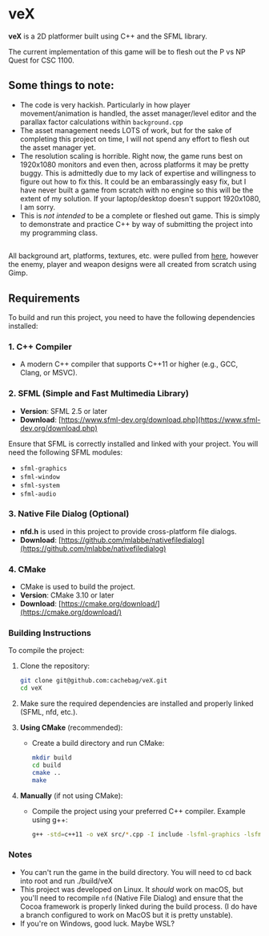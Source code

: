 # veX

**veX** is a 2D platformer built using C++ and the SFML library.

The current implementation of this game will be to flesh out the P vs NP Quest for CSC 1100. 

##

## Some things to note:
- The code is very hackish. Particularly in how player movement/animation is handled, the asset manager/level editor and the parallax factor calculations within `background.cpp`
- The asset management needs LOTS of work, but for the sake of completing this project on time, I will not spend any effort to flesh out the asset manager yet. 
- The resolution scaling is horrible. Right now, the game runs best on 1920x1080 monitors and even then, across platforms it may be pretty buggy. This is admittedly due to my lack of expertise and willingness to figure out how to fix this. It could be an embarassingly easy fix, but I have never built a game from scratch with no engine so this will be the extent of my solution. If your laptop/desktop doesn't support 1920x1080, I am sorry.
- This is _not intended_ to be a complete or fleshed out game. This is simply to demonstrate and practice C++ by way of submitting the project into my programming class. 
 
## 

All background art, platforms, textures, etc. were pulled from [here](https://ansimuz.itch.io/gothicvania-patreon-collection), however the enemy, player and weapon designs were all created from scratch using Gimp.

## Requirements

To build and run this project, you need to have the following dependencies installed:

### 1. C++ Compiler
- A modern C++ compiler that supports C++11 or higher (e.g., GCC, Clang, or MSVC).

### 2. SFML (Simple and Fast Multimedia Library)
- **Version**: SFML 2.5 or later
- **Download**: [https://www.sfml-dev.org/download.php](https://www.sfml-dev.org/download.php)

Ensure that SFML is correctly installed and linked with your project. You will need the following SFML modules:
   - `sfml-graphics`
   - `sfml-window`
   - `sfml-system`
   - `sfml-audio` 

### 3. Native File Dialog (Optional)
- **nfd.h** is used in this project to provide cross-platform file dialogs.
- **Download**: [https://github.com/mlabbe/nativefiledialog](https://github.com/mlabbe/nativefiledialog)

### 4. CMake
- CMake is used to build the project.
- **Version**: CMake 3.10 or later
- **Download**: [https://cmake.org/download/](https://cmake.org/download/)

### Building Instructions

To compile the project:

1. Clone the repository:
   ```bash
   git clone git@github.com:cachebag/veX.git
   cd veX
   ```

2. Make sure the required dependencies are installed and properly linked (SFML, nfd, etc.).

3. **Using CMake** (recommended):
   - Create a build directory and run CMake:
     ```bash
     mkdir build
     cd build
     cmake ..
     make
     ```

4. **Manually** (if not using CMake):
   - Compile the project using your preferred C++ compiler. Example using g++:
     ```bash
     g++ -std=c++11 -o veX src/*.cpp -I include -lsfml-graphics -lsfml-window -lsfml-system
     ```

### Notes

- You can't run the game in the build directory. You will need to cd back into root and run ./build/veX
- This project was developed on Linux. It *should* work on macOS, but you'll need to recompile `nfd` (Native File Dialog) and ensure that the Cocoa framework is properly linked during the build process. (I do have a branch configured to work on MacOS but it is pretty unstable).
- If you're on Windows, good luck. Maybe WSL?





